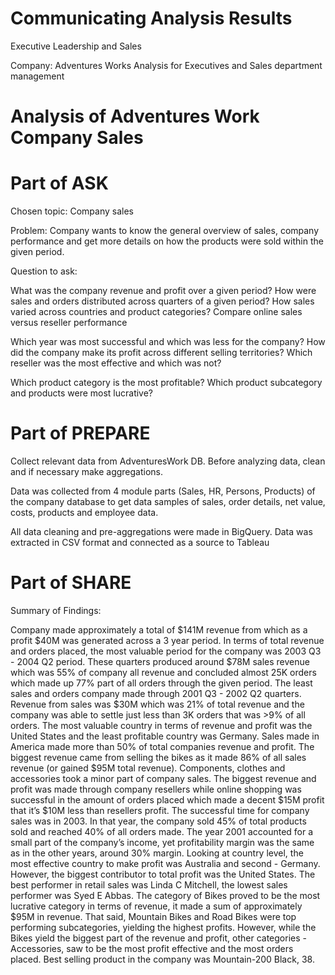 # Communicating Analysis Results
Executive Leadership and Sales

Company: Adventures Works
Analysis for Executives and Sales department management

# Analysis of Adventures Work Company Sales

# Part of ASK

Chosen topic: Company sales

Problem: Company wants to know the general overview of sales, company performance and get more details on how the products were sold within the given period.

Question to ask:

What was the company revenue and profit over a given period?
How were sales and orders distributed across quarters of a given period?
How sales varied across countries and product categories?
Compare online sales versus reseller performance

Which year was most successful and which was less for the company?
How did the company make its profit across different selling territories?
Which reseller was the most effective and which was not?

Which product category is the most profitable?
Which product subcategory and products were most lucrative?

# Part of PREPARE

Collect relevant data from AdventuresWork DB. Before analyzing data, clean and if necessary  make aggregations.

Data was collected from 4 module parts (Sales, HR, Persons, Products) of the company database to get data samples of sales, order details, net value, costs, products and employee data.

All data cleaning and pre-aggregations were made in BigQuery.
Data was extracted in CSV format and connected as a source to Tableau




# Part of SHARE

Summary of Findings:

Company made approximately a total of $141M revenue from which as a profit $40M was generated across a 3 year period.
In terms of total revenue and orders placed, the most valuable period for the company was 2003 Q3 - 2004 Q2 period. These quarters produced around $78M sales revenue which was 55% of company all revenue and concluded almost 25K orders which made up 77% part of all orders through the given period. The least sales and orders company made through 2001 Q3 - 2002 Q2 quarters. Revenue from sales was $30M which was 21% of total revenue and the company was able to settle just less than 3K orders that was >9% of all orders.
The most valuable country in terms of revenue and profit was the United States and the least profitable country was Germany. Sales made in America made more than 50% of total companies revenue and profit.
The biggest revenue came from selling the bikes as it made 86% of all sales revenue (or gained $95M total revenue). Components, clothes and accessories took a minor part of company sales.
The biggest revenue and profit was made through company resellers while online shopping was successful in the amount of orders placed which made a decent $15M profit that it’s $10M less than resellers profit.
The successful time for company sales was in 2003. In that year, the company sold 45% of total products sold and reached 40% of all orders made. The year 2001 accounted for a small part of the company’s income, yet profitability margin was the same as in the other years, around 30% margin.
Looking at country level, the most effective country to make profit was Australia and second - Germany. However, the biggest contributor to total profit was the United States.
The best performer in retail sales was Linda C Mitchell, the lowest sales performer was Syed E Abbas.
The category of Bikes proved to be the most lucrative category in terms of revenue, it made a sum of approximately $95M in revenue. That said, Mountain Bikes and Road Bikes were top performing subcategories, yielding the highest profits. However, while the Bikes yield the biggest part of the revenue and profit, other categories - Accessories, saw to be the most profit effective and the most orders placed. 
Best selling product in the company was Mountain-200 Black, 38.

